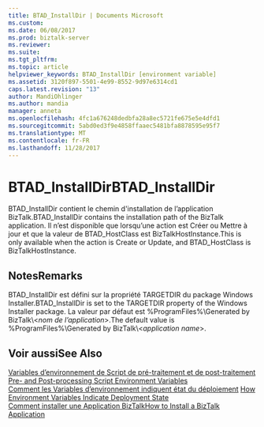 ```yaml
---
title: BTAD_InstallDir | Documents Microsoft
ms.custom: 
ms.date: 06/08/2017
ms.prod: biztalk-server
ms.reviewer: 
ms.suite: 
ms.tgt_pltfrm: 
ms.topic: article
helpviewer_keywords: BTAD_InstallDir [environment variable]
ms.assetid: 3120f897-5501-4e99-8552-9d97e6314cd1
caps.latest.revision: "13"
author: MandiOhlinger
ms.author: mandia
manager: anneta
ms.openlocfilehash: 4fc1a676248dedbfa28a8ec5721fe675e5e4dfd1
ms.sourcegitcommit: 5abd0ed3f9e4858ffaaec5481bfa8878595e95f7
ms.translationtype: MT
ms.contentlocale: fr-FR
ms.lasthandoff: 11/28/2017
---
```

# <a name="btadinstalldir"></a><span data-ttu-id="0a842-102">BTAD_InstallDir</span><span class="sxs-lookup"><span data-stu-id="0a842-102">BTAD_InstallDir</span></span>
<span data-ttu-id="0a842-103">BTAD_InstallDir contient le chemin d'installation de l’application BizTalk.</span><span class="sxs-lookup"><span data-stu-id="0a842-103">BTAD_InstallDir contains the installation path of the BizTalk application.</span></span> <span data-ttu-id="0a842-104">Il n’est disponible que lorsqu’une action est Créer ou Mettre à jour et que la valeur de BTAD_HostClass est BizTalkHostInstance.</span><span class="sxs-lookup"><span data-stu-id="0a842-104">This is only available when the action is Create or Update, and BTAD_HostClass is BizTalkHostInstance.</span></span>  
  
## <a name="remarks"></a><span data-ttu-id="0a842-105">Notes</span><span class="sxs-lookup"><span data-stu-id="0a842-105">Remarks</span></span>  
 <span data-ttu-id="0a842-106">BTAD_InstallDir est défini sur la propriété TARGETDIR du package Windows Installer.</span><span class="sxs-lookup"><span data-stu-id="0a842-106">BTAD_InstallDir is set to the TARGETDIR property of the Windows Installer package.</span></span> <span data-ttu-id="0a842-107">La valeur par défaut est %ProgramFiles%\Generated by BizTalk\\<*nom de l’application*\>.</span><span class="sxs-lookup"><span data-stu-id="0a842-107">The default value is %ProgramFiles%\Generated by BizTalk\\<*application name*\>.</span></span>  
  
## <a name="see-also"></a><span data-ttu-id="0a842-108">Voir aussi</span><span class="sxs-lookup"><span data-stu-id="0a842-108">See Also</span></span>  
 <span data-ttu-id="0a842-109">[Variables d’environnement de Script de pré-traitement et de post-traitement](../core/pre-and-post-processing-script-environment-variables.md) </span><span class="sxs-lookup"><span data-stu-id="0a842-109">[Pre- and Post-processing Script Environment Variables](../core/pre-and-post-processing-script-environment-variables.md) </span></span>  
 <span data-ttu-id="0a842-110">[Comment les Variables d’environnement indiquent état du déploiement](../core/how-environment-variables-indicate-deployment-state.md) </span><span class="sxs-lookup"><span data-stu-id="0a842-110">[How Environment Variables Indicate Deployment State](../core/how-environment-variables-indicate-deployment-state.md) </span></span>  
 [<span data-ttu-id="0a842-111">Comment installer une Application BizTalk</span><span class="sxs-lookup"><span data-stu-id="0a842-111">How to Install a BizTalk Application</span></span>](../core/how-to-install-a-biztalk-application.md)